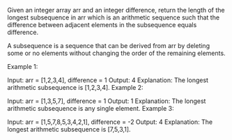 Given an integer array arr and an integer difference, return the length of the longest subsequence in arr which is an arithmetic sequence such that the difference between adjacent elements in the subsequence equals difference.

A subsequence is a sequence that can be derived from arr by deleting some or no elements without changing the order of the remaining elements.

Example 1:

Input: arr = [1,2,3,4], difference = 1
Output: 4
Explanation: The longest arithmetic subsequence is [1,2,3,4].
Example 2:

Input: arr = [1,3,5,7], difference = 1
Output: 1
Explanation: The longest arithmetic subsequence is any single element.
Example 3:

Input: arr = [1,5,7,8,5,3,4,2,1], difference = -2
Output: 4
Explanation: The longest arithmetic subsequence is [7,5,3,1].
